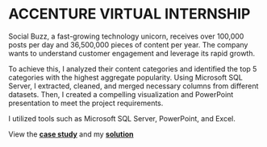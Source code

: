 
# ACCENTURE VIRTUAL INTERNSHIP

Social Buzz, a fast-growing technology unicorn, receives over 100,000 posts per day and 36,500,000 pieces of content per year. The company wants to understand customer engagement and leverage its rapid growth. 

To achieve this, I analyzed their content categories and identified the top 5 categories with the highest aggregate popularity. Using Microsoft SQL Server, I extracted, cleaned, and merged necessary columns from different datasets. Then, I created a compelling visualization and PowerPoint presentation to meet the project requirements. 



I utilized tools such as Microsoft SQL Server, PowerPoint, and Excel.



 View the [**case study**](https://www.theforage.com/virtual-internships/prototype/hzmoNKtzvAzXsEqx8/Data-Analytics-Virtual-Experience) and my [**solution**](https://github.com/leo7736/SQL_Projects/blob/main/ACCENTURE-Social%20Buzz%20App/SQLquery.sql)
